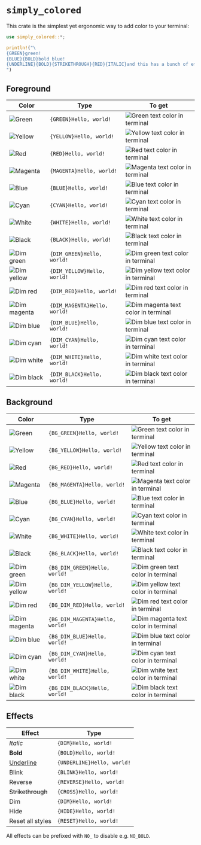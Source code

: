 # `simply_colored`

This crate is the simplest yet ergonomic way to add color to your terminal:

```rust
use simply_colored::*;

println!("\
{GREEN}green!
{BLUE}{BOLD}bold blue!
{UNDERLINE}{BOLD}{STRIKETHROUGH}{RED}{ITALIC}and this has a bunch of effects!{OFF}
")
```

## Foreground

| Color                                                                                                                | Type                                   | To get                                                                                                                                                                             |
| -----                                                                                                                | ------------------                     | -------                                                                                                                                                                            |
| ![Green](https://raw.githubusercontent.com/nik-rev/simply-colored/main/assets/swatch_green_16x16.png)                | `{GREEN}Hello, world!`                 | ![Green text color in terminal](https://raw.githubusercontent.com/nik-rev/simply-colored/main/assets/fg_text_green_164x16.png)                                                     |
| ![Yellow](https://raw.githubusercontent.com/nik-rev/simply-colored/main/assets/swatch_yellow_16x16.png)              | `{YELLOW}Hello, world!`                | ![Yellow text color in terminal](https://raw.githubusercontent.com/nik-rev/simply-colored/main/assets/fg_text_yellow_164x16.png)                                                   |
| ![Red](https://raw.githubusercontent.com/nik-rev/simply-colored/main/assets/swatch_red_16x16.png)                    | `{RED}Hello, world!`                   | ![Red text color in terminal](https://raw.githubusercontent.com/nik-rev/simply-colored/main/assets/fg_text_red_164x16.png)                                                         |
| ![Magenta](https://raw.githubusercontent.com/nik-rev/simply-colored/main/assets/swatch_magenta_16x16.png)            | `{MAGENTA}Hello, world!`               | ![Magenta text color in terminal](https://raw.githubusercontent.com/nik-rev/simply-colored/main/assets/fg_text_magenta_164x16.png)                                                 |
| ![Blue](https://raw.githubusercontent.com/nik-rev/simply-colored/main/assets/swatch_blue_16x16.png)                  | `{BLUE}Hello, world!`                  | ![Blue text color in terminal](https://raw.githubusercontent.com/nik-rev/simply-colored/main/assets/fg_text_blue_164x16.png)                                                       |
| ![Cyan](https://raw.githubusercontent.com/nik-rev/simply-colored/main/assets/swatch_cyan_16x16.png)                  | `{CYAN}Hello, world!`                  | ![Cyan text color in terminal](https://raw.githubusercontent.com/nik-rev/simply-colored/main/assets/fg_text_cyan_164x16.png)                                                       |
| ![White](https://raw.githubusercontent.com/nik-rev/simply-colored/main/assets/swatch_white_16x16.png)                | `{WHITE}Hello, world!`                 | ![White text color in terminal](https://raw.githubusercontent.com/nik-rev/simply-colored/main/assets/fg_text_white_164x16.png)                                                     |
| ![Black](https://raw.githubusercontent.com/nik-rev/simply-colored/main/assets/swatch_black_16x16.png)                | `{BLACK}Hello, world!`                 | ![Black text color in terminal](https://raw.githubusercontent.com/nik-rev/simply-colored/main/assets/fg_text_black_164x16.png)                                                     |
| ![Dim green](https://raw.githubusercontent.com/nik-rev/simply-colored/main/assets/swatch_dim_green_16x16.png)        | `{DIM_GREEN}Hello, world!`             | ![Dim green text color in terminal](https://raw.githubusercontent.com/nik-rev/simply-colored/main/assets/fg_text_dim_green_164x16.png)                                             |
| ![Dim yellow](https://raw.githubusercontent.com/nik-rev/simply-colored/main/assets/swatch_dim_yellow_16x16.png)      | `{DIM_YELLOW}Hello, world!`            | ![Dim yellow text color in terminal](https://raw.githubusercontent.com/nik-rev/simply-colored/main/assets/fg_text_dim_yellow_164x16.png)                                           |
| ![Dim red](https://raw.githubusercontent.com/nik-rev/simply-colored/main/assets/swatch_dim_red_16x16.png)            | `{DIM_RED}Hello, world!`               | ![Dim red text color in terminal](https://raw.githubusercontent.com/nik-rev/simply-colored/main/assets/fg_text_dim_red_164x16.png)                                                 |
| ![Dim magenta](https://raw.githubusercontent.com/nik-rev/simply-colored/main/assets/swatch_dim_magenta_16x16.png)    | `{DIM_MAGENTA}Hello, world!`           | ![Dim magenta text color in terminal](https://raw.githubusercontent.com/nik-rev/simply-colored/main/assets/fg_text_dim_magenta_164x16.png)                                         |
| ![Dim blue](https://raw.githubusercontent.com/nik-rev/simply-colored/main/assets/swatch_dim_blue_16x16.png)          | `{DIM_BLUE}Hello, world!`              | ![Dim blue text color in terminal](https://raw.githubusercontent.com/nik-rev/simply-colored/main/assets/fg_text_dim_blue_164x16.png)                                               |
| ![Dim cyan](https://raw.githubusercontent.com/nik-rev/simply-colored/main/assets/swatch_dim_cyan_16x16.png)          | `{DIM_CYAN}Hello, world!`              | ![Dim cyan text color in terminal](https://raw.githubusercontent.com/nik-rev/simply-colored/main/assets/fg_text_dim_cyan_164x16.png)                                               |
| ![Dim white](https://raw.githubusercontent.com/nik-rev/simply-colored/main/assets/swatch_dim_white_16x16.png)        | `{DIM_WHITE}Hello, world!`             | ![Dim white text color in terminal](https://raw.githubusercontent.com/nik-rev/simply-colored/main/assets/fg_text_dim_white_164x16.png)                                             |
| ![Dim black](https://raw.githubusercontent.com/nik-rev/simply-colored/main/assets/swatch_dim_black_16x16.png)        | `{DIM_BLACK}Hello, world!`             | ![Dim black text color in terminal](https://raw.githubusercontent.com/nik-rev/simply-colored/main/assets/fg_text_dim_black_164x16.png)                                             |

## Background

| Color                                                                                                                | Type                                   |  To get                                                                                                                                                                            |
| -----                                                                                                                | ------------------                     | -------                                                                                                                                                                            |
| ![Green](https://raw.githubusercontent.com/nik-rev/simply-colored/main/assets/swatch_green_16x16.png)                | `{BG_GREEN}Hello, world!`              | ![Green text color in terminal](https://raw.githubusercontent.com/nik-rev/simply-colored/main/assets/bg_text_green_164x16.png)                                                     |
| ![Yellow](https://raw.githubusercontent.com/nik-rev/simply-colored/main/assets/swatch_yellow_16x16.png)              | `{BG_YELLOW}Hello, world!`             | ![Yellow text color in terminal](https://raw.githubusercontent.com/nik-rev/simply-colored/main/assets/bg_text_yellow_164x16.png)                                                   |
| ![Red](https://raw.githubusercontent.com/nik-rev/simply-colored/main/assets/swatch_red_16x16.png)                    | `{BG_RED}Hello, world!`                | ![Red text color in terminal](https://raw.githubusercontent.com/nik-rev/simply-colored/main/assets/bg_text_red_164x16.png)                                                         |
| ![Magenta](https://raw.githubusercontent.com/nik-rev/simply-colored/main/assets/swatch_magenta_16x16.png)            | `{BG_MAGENTA}Hello, world!`            | ![Magenta text color in terminal](https://raw.githubusercontent.com/nik-rev/simply-colored/main/assets/bg_text_magenta_164x16.png)                                                 |
| ![Blue](https://raw.githubusercontent.com/nik-rev/simply-colored/main/assets/swatch_blue_16x16.png)                  | `{BG_BLUE}Hello, world!`               | ![Blue text color in terminal](https://raw.githubusercontent.com/nik-rev/simply-colored/main/assets/bg_text_blue_164x16.png)                                                       |
| ![Cyan](https://raw.githubusercontent.com/nik-rev/simply-colored/main/assets/swatch_cyan_16x16.png)                  | `{BG_CYAN}Hello, world!`               | ![Cyan text color in terminal](https://raw.githubusercontent.com/nik-rev/simply-colored/main/assets/bg_text_cyan_164x16.png)                                                       |
| ![White](https://raw.githubusercontent.com/nik-rev/simply-colored/main/assets/swatch_white_16x16.png)                | `{BG_WHITE}Hello, world!`              | ![White text color in terminal](https://raw.githubusercontent.com/nik-rev/simply-colored/main/assets/bg_text_white_164x16.png)                                                     |
| ![Black](https://raw.githubusercontent.com/nik-rev/simply-colored/main/assets/swatch_black_16x16.png)                | `{BG_BLACK}Hello, world!`              | ![Black text color in terminal](https://raw.githubusercontent.com/nik-rev/simply-colored/main/assets/bg_text_black_164x16.png)                                                     |
| ![Dim green](https://raw.githubusercontent.com/nik-rev/simply-colored/main/assets/swatch_dim_green_16x16.png)        | `{BG_DIM_GREEN}Hello, world!`          | ![Dim green text color in terminal](https://raw.githubusercontent.com/nik-rev/simply-colored/main/assets/bg_text_dim_green_164x16.png)                                             |
| ![Dim yellow](https://raw.githubusercontent.com/nik-rev/simply-colored/main/assets/swatch_dim_yellow_16x16.png)      | `{BG_DIM_YELLOW}Hello, world!`         | ![Dim yellow text color in terminal](https://raw.githubusercontent.com/nik-rev/simply-colored/main/assets/bg_text_dim_yellow_164x16.png)                                           |
| ![Dim red](https://raw.githubusercontent.com/nik-rev/simply-colored/main/assets/swatch_dim_red_16x16.png)            | `{BG_DIM_RED}Hello, world!`            | ![Dim red text color in terminal](https://raw.githubusercontent.com/nik-rev/simply-colored/main/assets/bg_text_dim_red_164x16.png)                                                 |
| ![Dim magenta](https://raw.githubusercontent.com/nik-rev/simply-colored/main/assets/swatch_dim_magenta_16x16.png)    | `{BG_DIM_MAGENTA}Hello, world!`        | ![Dim magenta text color in terminal](https://raw.githubusercontent.com/nik-rev/simply-colored/main/assets/bg_text_dim_magenta_164x16.png)                                         |
| ![Dim blue](https://raw.githubusercontent.com/nik-rev/simply-colored/main/assets/swatch_dim_blue_16x16.png)          | `{BG_DIM_BLUE}Hello, world!`           | ![Dim blue text color in terminal](https://raw.githubusercontent.com/nik-rev/simply-colored/main/assets/bg_text_dim_blue_164x16.png)                                               |
| ![Dim cyan](https://raw.githubusercontent.com/nik-rev/simply-colored/main/assets/swatch_dim_cyan_16x16.png)          | `{BG_DIM_CYAN}Hello, world!`           | ![Dim cyan text color in terminal](https://raw.githubusercontent.com/nik-rev/simply-colored/main/assets/bg_text_dim_cyan_164x16.png)                                               |
| ![Dim white](https://raw.githubusercontent.com/nik-rev/simply-colored/main/assets/swatch_dim_white_16x16.png)        | `{BG_DIM_WHITE}Hello, world!`          | ![Dim white text color in terminal](https://raw.githubusercontent.com/nik-rev/simply-colored/main/assets/bg_text_dim_white_164x16.png)                                             |
| ![Dim black](https://raw.githubusercontent.com/nik-rev/simply-colored/main/assets/swatch_dim_black_16x16.png)        | `{BG_DIM_BLACK}Hello, world!`          | ![Dim black text color in terminal](https://raw.githubusercontent.com/nik-rev/simply-colored/main/assets/bg_text_dim_black_164x16.png)                                             |

## Effects

| Effect                    | Type                       |
| ------                    | -----                      |
| *Italic*                  | `{DIM}Hello, world!`       |
| **Bold**                  | `{BOLD}Hello, world!`      |
| <u>Underline</u>          | `{UNDERLINE}Hello, world!` |
| Blink                     | `{BLINK}Hello, world!`     |
| Reverse                   | `{REVERSE}Hello, world!`   |
| <del>Strikethrough</del>  | `{CROSS}Hello, world!`     |
| Dim                       | `{DIM}Hello, world!`       |
| Hide                      | `{HIDE}Hello, world!`      |
| Reset all styles          | `{RESET}Hello, world!`     |

All effects can be prefixed with `NO_` to disable e.g. `NO_BOLD`.

